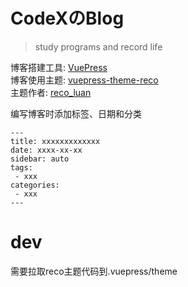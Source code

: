 # CodeXのBlog

> study programs and record life

博客搭建工具: [VuePress](https://vuepress.vuejs.org/zh/)  
博客使用主题: [vuepress-theme-reco](https://vuepress-theme-reco.recoluan.com/)  
主题作者: [reco_luan](https://github.com/recoluan)

编写博客时添加标签、日期和分类
```
---
title: xxxxxxxxxxxxx
date: xxxx-xx-xx
sidebar: auto
tags:
 - xxx
categories:
 - xxx
---
```

# dev

需要拉取reco主题代码到.vuepress/theme